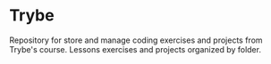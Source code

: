 # Trybe
Repository for store and manage coding exercises and projects from Trybe's course. Lessons exercises and projects organized by folder.
